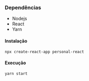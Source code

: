 ### Dependências

- Nodejs
- React
- Yarn

#### Instalação

```
npx create-react-app personal-react
```

#### Execução

```
yarn start
```
